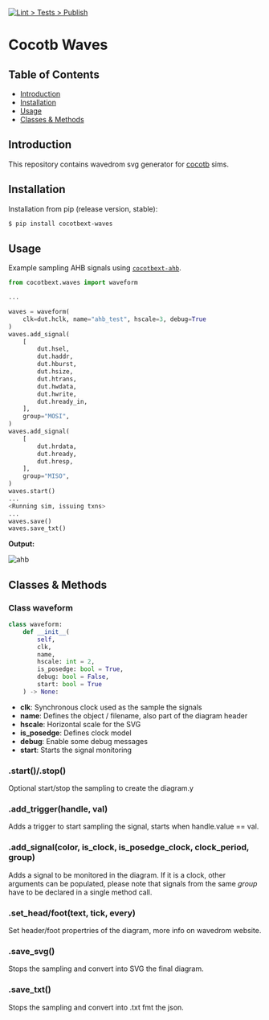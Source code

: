 [![Lint > Tests > Publish](https://github.com/aignacio/cocotbext-waves/actions/workflows/run.yaml/badge.svg)](https://github.com/aignacio/cocotbext-waves/actions/workflows/run.yaml)

# Cocotb Waves

## Table of Contents
* [Introduction](#intro)
* [Installation](#install)
* [Usage](#usage)
* [Classes & Methods](#methods)

## <a name="intro"></a> Introduction

This repository contains wavedrom svg generator for [cocotb](https://github.com/cocotb/cocotb) sims.

## <a name="install"></a> Installation

Installation from pip (release version, stable):
```bash
$ pip install cocotbext-waves
```

## <a name="usage"></a> Usage

Example sampling AHB signals using [`cocotbext-ahb`](https://github.com/aignacio/cocotbext-ahb).

```python
from cocotbext.waves import waveform

...

waves = waveform(
    clk=dut.hclk, name="ahb_test", hscale=3, debug=True
)
waves.add_signal(
    [
        dut.hsel,
        dut.haddr,
        dut.hburst,
        dut.hsize,
        dut.htrans,
        dut.hwdata,
        dut.hwrite,
        dut.hready_in,
    ],
    group="MOSI",
)
waves.add_signal(
    [
        dut.hrdata,
        dut.hready,
        dut.hresp,
    ],
    group="MISO",
)
waves.start()
...
<Running sim, issuing txns>
...
waves.save()
waves.save_txt()
```

**Output:**

![ahb](ahb_test.svg)

## <a name="methods"></a> Classes & Methods

### Class waveform

```python
class waveform:
    def __init__(
        self,
        clk,
        name,
        hscale: int = 2,
        is_posedge: bool = True,
        debug: bool = False,
        start: bool = True
    ) -> None:
```

* **clk**: Synchronous clock used as the sample the signals
* **name**: Defines the object / filename, also part of the diagram header
* **hscale**: Horizontal scale for the SVG
* **is_posedge**: Defines clock model
* **debug**: Enable some debug messages
* **start**: Starts the signal monitoring

### .start()/.stop()

Optional start/stop the sampling to create the diagram.y

### .add_trigger(handle, val)

Adds a trigger to start sampling the signal, starts when handle.value == val.

### .add_signal(color, is_clock, is_posedge_clock, clock_period, group)

Adds a signal to be monitored in the diagram. If it is a clock, other arguments
can be populated, please note that signals from the same *group* have to be
declared in a single method call.

### .set_head/foot(text, tick, every)

Set header/foot propertries of the diagram, more info on wavedrom website.

### .save_svg()

Stops the sampling and convert into SVG the final diagram.

### .save_txt()

Stops the sampling and convert into .txt fmt the json.
